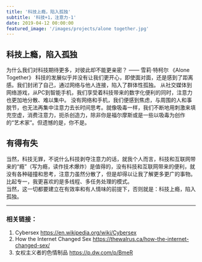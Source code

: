 ```yaml
---
title: '科技上瘾，陷入孤独'
subtitle: '科技+1，注意力-1'
date: 2019-04-12 00:00:00
featured_image: '/images/projects/alone together.jpg'
---
```


## 科技上瘾，陷入孤独
为什么我们对科技期待更多，对彼此却不能更亲密？ —— 雪莉·特柯尔 《Alone Together》
科技的发展似乎并没有让我们更开心，即使面对面，还是感到了距离感。我们封闭了自己，通过网络与他人连接，陷入了群体性孤独。
从社交媒体到网络游戏，从PC到智能手机，我们享受着科技带来的数字化便利的同时，注意力也更加地分散、难以集中。
没有网络和手机，我们便感到焦虑，与周围的人和事脱节，也无法再集中注意力去长时间思考。就像吸毒一样，我们不断地用刺激来填充空虚，消费注意力，扼杀创造力，除非你是福尔摩斯或是一些以吸毒为创作的“艺术家”。但遗憾的是，你不是。  

## 有得有失
当然，科技无罪，不说什么科技剥夺注意力的话，就我个人而言，科技和互联网带来的“瘾”（写为瘾，读作技术爆炸）是值得的，没有科技和互联网带来的便利，就没有各种碰撞和思考，注意力虽然分散了，但是却得以让我了解更多更广的事物。比起专一，我更喜欢的是多线程、多任务处理的模式。  
当然，这一切都要建立在有效率和有人情味的前提下，否则就是：科技上瘾，陷入孤独。

----
### 相关链接：
1. Cybersex <https://en.wikipedia.org/wiki/Cybersex>
2. How the Internet Changed Sex <https://thewalrus.ca/how-the-internet-changed-sex/>
3. 女权主义者的色情制品 <https://p.dw.com/p/BmeR>
